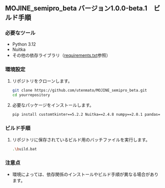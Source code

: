 ## MOJINE_semipro_beta バージョン1.0.0-beta.1　ビルド手順

### 必要なツール
- Python 3.12
- Nuitka
- その他の依存ライブラリ（[requirements.txt](requirements.txt)参照）

### 環境設定
1. リポジトリをクローンします。
   ```bash
   git clone https://github.com/utenmato/MOJINE_semipro_beta.git
   cd yourrepository
   ```
2. 必要なパッケージをインストールします。
   ```bash
   pip install customtkinter==5.2.2 Nuitka==2.4.8 numpy==2.0.1 pandas==2.2.2 pillow==10.4.0
   ```

### ビルド手順
1. リポジトリに保存されているビルド用のバッチファイルを実行します。
   ```bash
   .\build.bat
   ```
### 注意点
- 環境によっては、依存関係のインストールやビルド手順が異なる場合があります。
